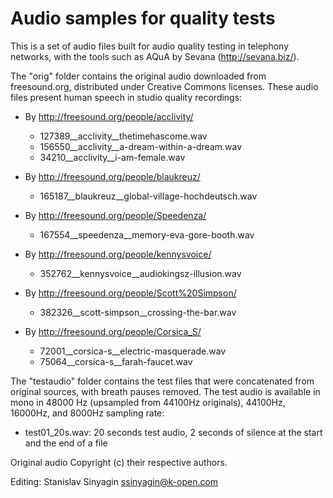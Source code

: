 Audio samples for quality tests
===============================

This is a set of audio files built for audio quality testing in
telephony networks, with the tools such as AQuA by Sevana
(http://sevana.biz/).

The "orig" folder contains the original audio downloaded from
freesound.org, distributed under Creative Commons licenses. These audio
files present human speech in studio quality recordings:

* By http://freesound.org/people/acclivity/

  * 127389__acclivity__thetimehascome.wav
  * 156550__acclivity__a-dream-within-a-dream.wav
  * 34210__acclivity__i-am-female.wav

* By http://freesound.org/people/blaukreuz/

  * 165187__blaukreuz__global-village-hochdeutsch.wav

* By http://freesound.org/people/Speedenza/

  * 167554__speedenza__memory-eva-gore-booth.wav

* By http://freesound.org/people/kennysvoice/

  * 352762__kennysvoice__audiokingsz-illusion.wav

* By http://freesound.org/people/Scott%20Simpson/

  * 382326__scott-simpson__crossing-the-bar.wav

* By http://freesound.org/people/Corsica_S/

  * 72001__corsica-s__electric-masquerade.wav
  * 75064__corsica-s__farah-faucet.wav


The "testaudio" folder contains the test files that were concatenated
from original sources, with breath pauses removed. The test audio is 
available in mono in 48000 Hz (upsampled from 44100Hz originals), 
44100Hz, 16000Hz, and 8000Hz sampling rate:

* test01_20s.wav: 20 seconds test audio, 2 seconds of silence 
  at the start and the end of a file



Original audio Copyright (c) their respective authors.

Editing: Stanislav Sinyagin <ssinyagin@k-open.com>

